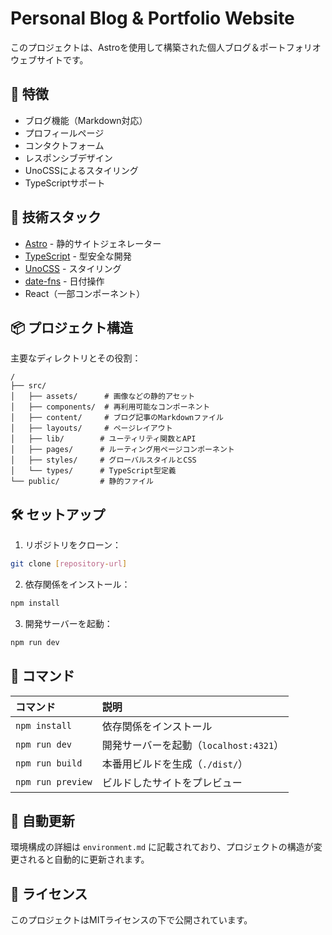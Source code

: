 # Personal Blog & Portfolio Website

このプロジェクトは、Astroを使用して構築された個人ブログ＆ポートフォリオウェブサイトです。

## 🌟 特徴

- ブログ機能（Markdown対応）
- プロフィールページ
- コンタクトフォーム
- レスポンシブデザイン
- UnoCSSによるスタイリング
- TypeScriptサポート

## 🚀 技術スタック

- [Astro](https://astro.build/) - 静的サイトジェネレーター
- [TypeScript](https://www.typescriptlang.org/) - 型安全な開発
- [UnoCSS](https://unocss.dev/) - スタイリング
- [date-fns](https://date-fns.org/) - 日付操作
- React（一部コンポーネント）

## 📦 プロジェクト構造

主要なディレクトリとその役割：

```text
/
├── src/
│   ├── assets/      # 画像などの静的アセット
│   ├── components/  # 再利用可能なコンポーネント
│   ├── content/     # ブログ記事のMarkdownファイル
│   ├── layouts/     # ページレイアウト
│   ├── lib/        # ユーティリティ関数とAPI
│   ├── pages/      # ルーティング用ページコンポーネント
│   ├── styles/     # グローバルスタイルとCSS
│   └── types/      # TypeScript型定義
└── public/         # 静的ファイル
```

## 🛠️ セットアップ

1. リポジトリをクローン：

```bash
git clone [repository-url]
```

2. 依存関係をインストール：

```bash
npm install
```

3. 開発サーバーを起動：

```bash
npm run dev
```

## 📝 コマンド

| コマンド          | 説明                                   |
| :---------------- | :------------------------------------- |
| `npm install`     | 依存関係をインストール                 |
| `npm run dev`     | 開発サーバーを起動（`localhost:4321`） |
| `npm run build`   | 本番用ビルドを生成（`./dist/`）        |
| `npm run preview` | ビルドしたサイトをプレビュー           |

## 🔄 自動更新

環境構成の詳細は `environment.md` に記載されており、プロジェクトの構造が変更されると自動的に更新されます。

## 📄 ライセンス

このプロジェクトはMITライセンスの下で公開されています。
